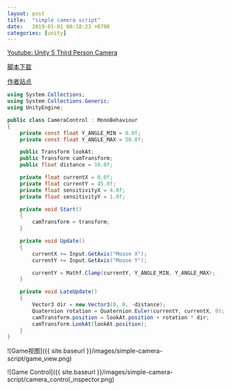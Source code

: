 ```yaml
---
layout: post
title:  "simple camera script"
date:   2019-01-01 00:18:23 +0700
categories: [unity]
---
```

[Youtube: Unity 5 Third Person Camera](https://www.youtube.com/watch?v=Ta7v27yySKs)

[脚本下载](https://n3k.ca/downloads/bin/sc-3rd-camera.unitypackage)

[作者站点](https://n3k.ca/#Download)

```c#
using System.Collections;
using System.Collections.Generic;
using UnityEngine;

public class CameraControl : MonoBehaviour
{
    private const float Y_ANGLE_MIN = 0.0f; 
    private const float Y_ANGLE_MAX = 50.0f;

    public Transform lookAt;
    public Transform camTransform;
    public float distance = 10.0f;

    private float currentX = 0.0f;
    private float currentY = 45.0f;
    private float sensitivityX = 4.0f;
    private float sensitivityY = 1.0f;

    private void Start()
    {
        camTransform = transform;
    }

    private void Update()
    {
        currentX += Input.GetAxis("Mouse X");
        currentY += Input.GetAxis("Mouse Y");

        currentY = Mathf.Clamp(currentY, Y_ANGLE_MIN, Y_ANGLE_MAX);
    }

    private void LateUpdate()
    {
        Vector3 dir = new Vector3(0, 0, -distance);
        Quaternion rotation = Quaternion.Euler(currentY, currentX, 0); 
        camTransform.position = lookAt.position + rotation * dir;
        camTransform.LookAt(lookAt.position);
    }
}
```
![Game视图]({{ site.baseurl }}/images/simple-camera-script/game_view.png)

![Game Control]({{ site.baseurl }}/images/simple-camera-script/camera_control_inspector.png)